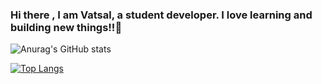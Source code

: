 ### Hi there , I am Vatsal, a student developer. I love learning and building new things!!👋

<!--
**vatsalsinha/vatsalsinha** is a ✨ _special_ ✨ repository because its `README.md` (this file) appears on your GitHub profile.

Here are some ideas to get you started:

- 🔭 I’m currently working on ...
- 🌱 I’m currently learning ...
- 👯 I’m looking to collaborate on ...
- 🤔 I’m looking for help with ...
- 💬 Ask me about ...
- 📫 How to reach me: ...
- 😄 Pronouns: ...
- ⚡ Fun fact: ...
-->
![Anurag's GitHub stats](https://github-readme-stats.vercel.app/api?username=vatsalsinha&show_icons=true&theme=radical&hide=contribs,prs)

[![Top Langs](https://github-readme-stats.vercel.app/api/top-langs/?username=vatsalsinha&layout=compact&theme=radical)](https://github.com/anuraghazra/github-readme-stats)



